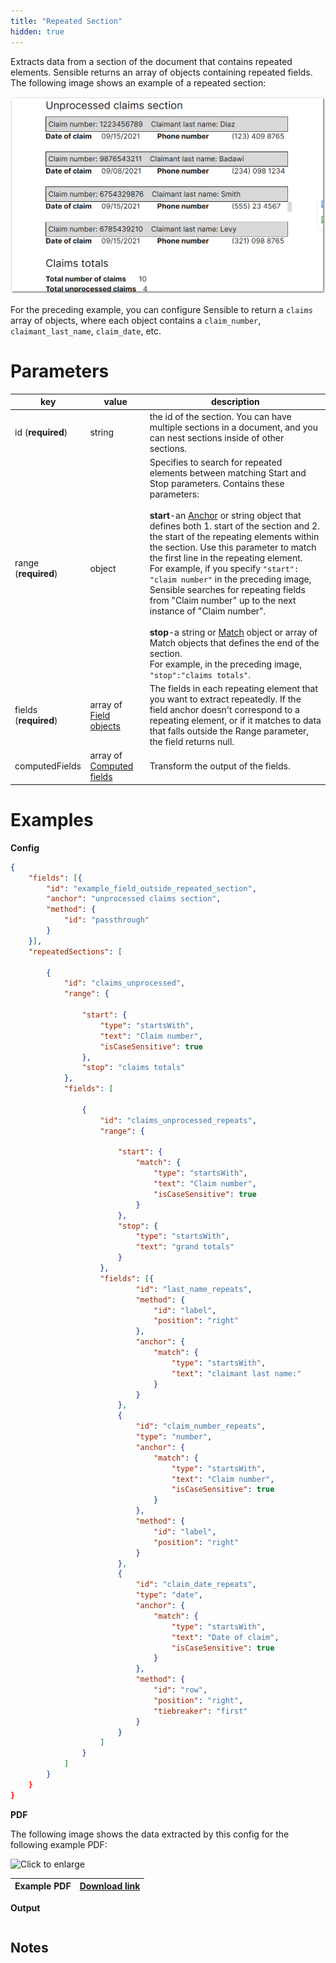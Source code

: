 ```yaml
---
title: "Repeated Section"
hidden: true
---
```


Extracts data from a section of the document that contains repeated elements. Sensible returns an array of  objects containing repeated fields. The following image shows an example of a repeated section:

![](https://raw.githubusercontent.com/sensible-hq/sensible-docs/main/readme-sync/assets/v0/images/final/repeated_sections_example.png)

For the preceding example, you can configure Sensible to return a `claims` array of objects, where each object contains a `claim_number`, `claimant_last_name`, `claim_date`, etc.

Parameters
====


| key                   | value                                                  | description                                                  |
| --------------------- | ------------------------------------------------------ | ------------------------------------------------------------ |
| id (**required**)     | string                                                 | the id of the section. You can have multiple sections in a document, and you can nest sections inside of other sections. |
| range  (**required**) | object                                                 | Specifies to search for repeated elements between matching Start and Stop parameters. Contains these parameters:<br/><br/>**start**-an [Anchor](doc:anchor) or string object that defines both 1. start of the section and 2. the start of the repeating elements within the section. Use this parameter to match the first line in the repeating element.  <br/> For example, if you specify `"start": "claim number"` in the preceding image, Sensible searches for repeating fields from "Claim number" up to the next instance of "Claim number". <br/><br/> **stop**-a string or [Match](doc:match) object or array of Match objects that defines the end of the section. <br/>For example, in the preceding image, `"stop":"claims totals"`.<br/> |
| fields (**required**) | array of [Field objects](doc:field-query-object)       | The fields in each repeating element that you want to extract repeatedly.  If the field anchor doesn't correspond to a repeating element, or if it matches to data that falls outside the Range parameter, the field returns null. |
| computedFields        | array of [Computed fields](doc:computed-field-methods) | Transform the output of the fields.                          |

Examples
====

**Config**

```json
{
	"fields": [{
		"id": "example_field_outside_repeated_section",
        "anchor": "unprocessed claims section",
		"method": {
			"id": "passthrough"
		}
	}],
	"repeatedSections": [

		{
			"id": "claims_unprocessed",
			"range": {

				"start": {
					"type": "startsWith",
					"text": "Claim number",
					"isCaseSensitive": true
				},
				"stop": "claims totals"
			},
			"fields": [

				{
					"id": "claims_unprocessed_repeats",
					"range": {

						"start": {
							"match": {
								"type": "startsWith",
								"text": "Claim number",
								"isCaseSensitive": true
							}
						},
						"stop": {
							"type": "startsWith",
							"text": "grand totals"
						}
					},
					"fields": [{
							"id": "last_name_repeats",
							"method": {
								"id": "label",
								"position": "right"
							},
							"anchor": {
								"match": {
									"type": "startsWith",
									"text": "claimant last name:"
								}
							}
						},
						{
							"id": "claim_number_repeats",
							"type": "number",
							"anchor": {
								"match": {
									"type": "startsWith",
									"text": "Claim number",
									"isCaseSensitive": true
								}
							},
							"method": {
								"id": "label",
								"position": "right"
							}
						},
						{
							"id": "claim_date_repeats",
							"type": "date",
							"anchor": {
								"match": {
									"type": "startsWith",
									"text": "Date of claim",
									"isCaseSensitive": true
								}
							},
							"method": {
								"id": "row",
								"position": "right",
								"tiebreaker": "first"
							}
						}
					]
				}
			]
		}
	}
}
```

**PDF**

The following image shows the data extracted by this config for the following example PDF:

![Click to enlarge](https://raw.githubusercontent.com/sensible-hq/sensible-docs/main/readme-sync/assets/v0/images/final/tbd_example.png)

| Example PDF | [Download link](https://raw.githubusercontent.com/sensible-hq/sensible-docs/main/readme-sync/assets/v0/pdfs/row_column_example.pdf) |
| ------------------- | ------------------------------------------------------------ |

**Output**

```json

```

Notes
-----

